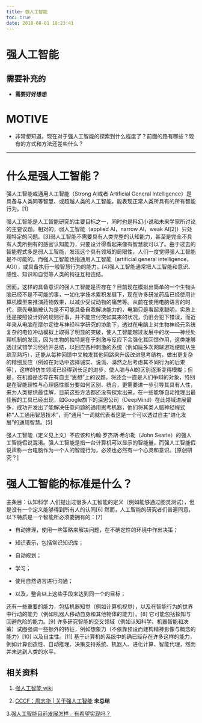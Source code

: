 ```yaml
---
title: 强人工智能
toc: true
date: 2018-08-01 18:23:41
---
```

# 强人工智能

## 需要补充的

* **需要好好想想**



# MOTIVE

* 非常想知道，现在对于强人工智能的探索到什么程度了？前面的路有哪些？现有的方式和方法还差些什么？





* * *





# 什么是强人工智能？


强人工智能或通用人工智能（Strong AI或者 Artificial General Intelligence）是具备与人类同等智慧、或超越人类的人工智能，能表现正常人类所具有的所有智能行为。[1]

强人工智能是人工智能研究的主要目标之一，同时也是科幻小说和未来学家所讨论的主要议题。相对的，弱人工智能（applied AI，narrow AI，weak AI[2]）只处理特定的问题。[3]弱人工智能不需要具有人类完整的认知能力，甚至是完全不具有人类所拥有的感官认知能力，只要设计得看起来像有智慧就可以了。由于过去的智能程式多是弱人工智能，发现这个具有领域的局限性，人们一度觉得强人工智能是不可能的。而强人工智能也指通用人工智能（artificial general intelligence，AGI），或具备执行一般智慧行为的能力。[4]强人工智能通常把人工智能和意识、感性、知识和自觉等人类的特征互相连结。

因而，这样的具备意识的强人工智能是否存在？目前现在模拟出简单的一个生物头脑已经不是不可能的事，一如化学技术累积发展下，现在许多研发药品已经使用计算机模型来推演药物效果，以减少受试动物的痛苦等。从前在使用电脑语言的时代，原先电脑被认为是不可能具备自我解决能力的，电脑只是看起来聪明，实质上还是按照设计好的规则行事，并不能应付突如其来的状况，仍旧会犯下错误，而近年来从电脑在摩尔定律与神经科学研究的协助下，透过在电脑上对生物神经元系统复杂的电位冲动模拟上取得了明显的突破，使人工智能越过发展中的坎——神经处理机制的发现，因为生物的独特是在于刺激与反应下会强化其回馈作用，这类能够透过试错学习经验并总结，以回应各种刺激的系统（例如玩多次网球游戏便能从生疏至熟巧），还能从每种回馈中又触发其他回路来升级改进思考结构，做出更复杂的精细反应（例如在对话中选择诚实、说谎、漠然之后考虑其不同行为的后果等），这样的仿生领域已经得到长足的进步，使人脑与AI的区别逐渐变得模糊；但是，在机器是否存在有自主“思想”上的议题，将还会一直是人们争辩的对象，特别是在智能理性与心理感性部分要如何区别、统合，更需要进一步引导其具有人性，来为人类提供最佳解，目前这些方法都还没有探索出来。在一些能够自动推理出最佳解的工具已经出现，如Google旗下的深思公司（DeepMind）在此领域进展最多，成功开发出了能解决任意问题的通用思考机器，他们将其类人脑神经程式称“人工通用智慧技术”，而“通用”一词就代表者这是一个可以透过自主“进化发展”的通用智慧。[5]

强人工智能（定义见上文）不应该和约翰·罗杰斯·希尔勒（John Searle）的强人工智能假说混淆。强人工智能是指一台计算机可以显示的智能量，而强人工智能假说声称一台电脑作为一个人的智能行为，必须也必然有一个心灵和意识。[原创研究？]


# 强人工智能的标准是什么？


主条目：认知科学
人们提出过很多人工智能的定义（例如能够通过图灵测试），但是没有一个定义能够得到所有人的认同[6] 然而，人工智能的研究者们普遍同意，以下特质是一个智能所必须要拥有的：[7]




  * 自动推理，使用一些策略来解决问题，在不确定性的环境中作出决策；


  * 知识表示，包括常识知识库；


  * 自动规划；


  * 学习；


  * 使用自然语言进行沟通；


  * 以及，整合以上这些手段来达到同一个的目标；


还有一些重要的能力，包括机器知觉（例如计算机视觉），以及在智能行为的世界中行动的能力（例如机器人移动自身和其他物体的能力）。[8] 它可能包括探知与回避危险的能力。[9] 许多研究智能的交叉领域（例如认知科学、机器智能和决策）试图强调一些额外的特征，例如想象力（不依靠预设而建构精神影像与概念的能力）[10] 以及自主性。[11] 基于计算机的系统中的确已经存在许多这样的能力，例如计算创造性、自动推理、决策支持系统、机器人、进化计算、智能代理，然而并未达到人类的水平。










## 相关资料

1. [强人工智能 wiki](https://zh.wikipedia.org/wiki/%E5%BC%B7%E4%BA%BA%E5%B7%A5%E6%99%BA%E6%85%A7)

2. [CCCF：周志华 | 关于强人工智能](https://www.leiphone.com/news/201801/i3y36GjA4SdwpGuC.html) **未总结**

3.[强人工智能目前发展怎样，有希望实现吗？](https://www.zhihu.com/question/50049187)
